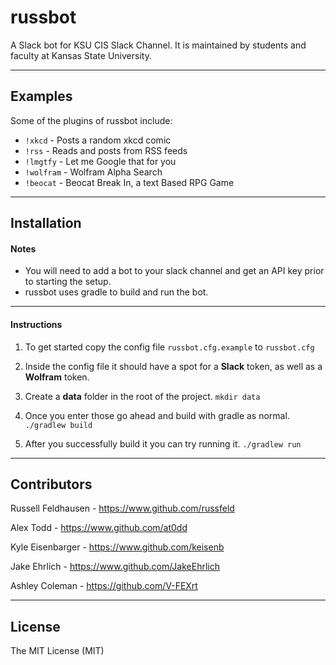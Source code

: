 # russbot


A Slack bot for KSU CIS Slack Channel. It is maintained by students and faculty at Kansas State University.

---

## Examples

Some of the plugins of russbot include:
* `!xkcd` - Posts a random xkcd comic
* `!rss` - Reads and posts from RSS feeds
* `!lmgtfy` - Let me Google that for you
* `!wolfram` - Wolfram Alpha Search
* `!beocat` - Beocat Break In, a text Based RPG Game


---

## Installation

#### Notes
* You will need to add a bot to your slack channel and get an API key prior to starting the setup.
* russbot uses gradle to build and run the bot.

---

#### Instructions

1. To get started copy the config file `russbot.cfg.example` to `russbot.cfg`

2. Inside the config file it should have a spot for a **Slack** token, as well as a **Wolfram** token.

3. Create a **data** folder in the root of the project. `mkdir data`

3. Once you enter those go ahead and build with gradle as normal. `./gradlew build`

4. After you successfully build it you can try running it. `./gradlew run`


---

## Contributors

Russell Feldhausen - https://www.github.com/russfeld

Alex Todd - https://www.github.com/at0dd

Kyle Eisenbarger - https://www.github.com/keisenb

Jake Ehrlich - https://www.github.com/JakeEhrlich

Ashley Coleman - https://github.com/V-FEXrt

---

## License

The MIT License (MIT)
